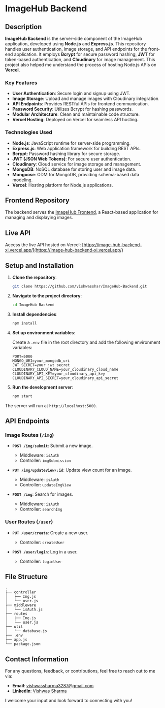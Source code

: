# ImageHub Backend

## Description

**ImageHub Backend** is the server-side component of the ImageHub application, developed using **Node.js** and **Express.js**. This repository handles user authentication, image storage, and API endpoints for the front-end application. It employs **Bcrypt** for secure password hashing, **JWT** for token-based authentication, and **Cloudinary** for image management. This project also helped me understand the process of hosting Node.js APIs on **Vercel**.

### Key Features

- **User Authentication**: Secure login and signup using JWT.
- **Image Storage**: Upload and manage images with Cloudinary integration.
- **API Endpoints**: Provides RESTful APIs for frontend communication.
- **Password Security**: Utilizes Bcrypt for hashing passwords.
- **Modular Architecture**: Clean and maintainable code structure.
- **Vercel Hosting**: Deployed on Vercel for seamless API hosting.

### Technologies Used

- **Node.js**: JavaScript runtime for server-side programming.
- **Express.js**: Web application framework for building REST APIs.
- **Bcrypt**: Password hashing library for secure storage.
- **JWT (JSON Web Tokens)**: For secure user authentication.
- **Cloudinary**: Cloud service for image storage and management.
- **MongoDB**: NoSQL database for storing user and image data.
- **Mongoose**: ODM for MongoDB, providing schema-based data modeling.
- **Vercel**: Hosting platform for Node.js applications.

## Frontend Repository

The backend serves the [ImageHub Frontend](https://github.com/vishwasshar/ImageHub), a React-based application for managing and displaying images.

## Live API

Access the live API hosted on Vercel: [https://image-hub-backend-xi.vercel.app/](https://image-hub-backend-xi.vercel.app/)

## Setup and Installation

1. **Clone the repository**:

    ```bash
    git clone https://github.com/vishwasshar/ImageHub-Backend.git
    ```

2. **Navigate to the project directory**:

    ```bash
    cd ImageHub-Backend
    ```

3. **Install dependencies**:

    ```bash
    npm install
    ```

4. **Set up environment variables**:

    Create a `.env` file in the root directory and add the following environment variables:

    ```env
    PORT=5000
    MONGO_URI=your_mongodb_uri
    JWT_SECRET=your_jwt_secret
    CLOUDINARY_CLOUD_NAME=your_cloudinary_cloud_name
    CLOUDINARY_API_KEY=your_cloudinary_api_key
    CLOUDINARY_API_SECRET=your_cloudinary_api_secret
    ```

5. **Run the development server**:

    ```bash
    npm start
    ```

The server will run at `http://localhost:5000`.

## API Endpoints

### Image Routes (`/img`)

- **`POST /img/submit`**: Submit a new image.
    - Middleware: `isAuth`
    - Controller: `imgSubmission`
  
- **`PUT /img/updateView/:id`**: Update view count for an image.
    - Middleware: `isAuth`
    - Controller: `updateImgView`

- **`POST /img`**: Search for images.
    - Middleware: `isAuth`
    - Controller: `searchImg`

### User Routes (`/user`)

- **`PUT /user/create`**: Create a new user.
    - Controller: `createUser`

- **`POST /user/login`**: Log in a user.
    - Controller: `loginUser`

## File Structure

```plaintext
.
├── controller
│   ├── Img.js
│   └── user.js
├── middleware
│   └── isAuth.js
├── routes
│   ├── Img.js
│   └── user.js
├── util
│   └── database.js
├── .env
├── app.js
└── package.json
```

## Contact Information

For any questions, feedback, or contributions, feel free to reach out to me via:

- **Email**: [vishwassharma3287@gmail.com](mailto:vishwassharma3287@gmail.com)
- **LinkedIn**: [Vishwas Sharma](https://www.linkedin.com/in/vishwassharma3287/)

I welcome your input and look forward to connecting with you!


